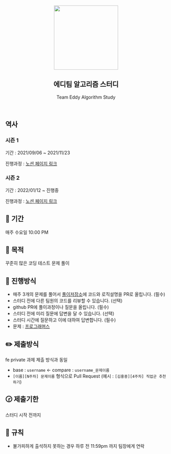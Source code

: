 <br/>
<p align="middle" >
  <img width="200px;" src="./src/images/prgms-logo.png"/>
</p>
<h2 align="middle">에디팀 알고리즘 스터디</h2>
<p align="middle">Team Eddy Algorithm Study</p>
<p align="middle">
</p>

<p align="middle">
</p>

<br/>

## 역사

### 시즌 1

기간 : 2021/09/06 ~ 2021/11/23

진행과정 : [노션 페이지 링크](https://www.notion.so/1-aa71b517050a4ee08ececfdac087e9cf)

### 시즌 2

기간 : 2022/01/12 ~ 진행중

진행과정 : [노션 페이지 링크](https://www.notion.so/2-49791191f6c045d5bfc43f806a608d73)

## 📆 기간

매주 수요일 10:00 PM

## 🏃 목적

꾸준히 많은 코딩 테스트 문제 풀이

## 📌 진행방식

- 매주 3개의 문제를 풀어서 [풀이저장소](https://github.com/prgrms-web-devcourse/FE-Team-Eddy-Algorithm)에 코드와 로직설명을 PR로 올립니다. (필수)
- 스터디 전에 다른 팀원의 코드를 리뷰할 수 있습니다. (선택)
- github PR에 풀이과정이나 질문을 올립니다. (필수)
- 스터디 전에 미리 질문에 답변을 달 수 있습니다. (선택)
- 스터디 시간에 질문하고 이에 대하여 답변합니다. (필수)
- 문제 : [프로그래머스](https://programmers.co.kr/learn/challenges)

## ✏️ 제출방식

fe private 과제 제출 방식과 동일

- base : `username` ← compare : `username_문제이름`
- `[이름][N주차] 문제이름` 형식으로 Pull Request (예시 : `[김홍중][4주차] 직업군 추천하기`)

## 🕝 제출기한

스터디 시작 전까지

## 📢 규칙

- 불가피하게 출석하지 못하는 경우 하루 전 11:59pm 까지 팀장에게 연락
